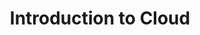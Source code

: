 ---
type: "module"
title: "Introduction to Cloud"
description: "Learn the fundamentals of cloud computing, including its benefits, deployment models, and service models."
weight: 3
---